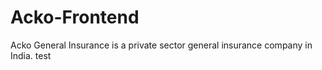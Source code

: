 # Acko-Frontend

Acko General Insurance is a private sector general insurance company in India.
test
